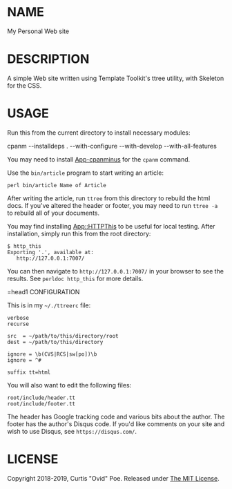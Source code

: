 # NAME

My Personal Web site

# DESCRIPTION

A simple Web site written using Template Toolkit's ttree utility, with
Skeleton for the CSS.

# USAGE

Run this from the current directory to install necessary modules:

 cpanm --installdeps . --with-configure --with-develop --with-all-features

You may need to install
[App-cpanminus](https://metacpan.org/pod/App::cpanminus) for the `cpanm`
command.

Use the `bin/article` program to start writing an article:

    perl bin/article Name of Article

After writing the article, run `ttree` from this directory to rebuild the
html docs. If you've altered the header or footer, you may need to run 
`ttree -a` to rebuild all of your documents.

You may find installing
[App::HTTPThis](https://metacpan.org/pod/App::HTTPThis) to be useful for local
testing. After installation, simply run this from the root directory:

    $ http_this
    Exporting '.', available at:
       http://127.0.0.1:7007/

You can then navigate to `http://127.0.0.1:7007/` in your browser to see the
results. See `perldoc http_this` for more details.

=head1 CONFIGURATION

This is in my `~/./ttreerc` file:

    verbose 
    recurse

    src  = ~/path/to/this/directory/root
    dest = ~/path/to/this/directory

    ignore = \b(CVS|RCS|sw[po])\b
    ignore = ^#

    suffix tt=html

You will also want to edit the following files:

    root/include/header.tt
    root/include/footer.tt

The header has Google tracking code and various bits about the author. The
footer has the author's Disqus code. If you'd like comments on your site and
wish to use Disqus, see `https://disqus.com/`.

# LICENSE

Copyright 2018-2019, Curtis "Ovid" Poe. Released under [The MIT
License](http://opensource.org/licenses/MIT).

